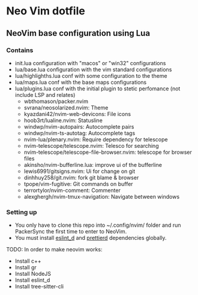 # Neo Vim dotfile

## NeoVim base configuration using Lua

### Contains

- init.lua configuration with "macos" or "win32" configurations
- lua/base.lua configuration with the vim standard configurations
- lua/highlighths.lua conf with some configuration to the theme
- lua/maps.lua conf with the base maps configurations
- lua/plugins.lua conf with the initial plugin to stetic perfomance (not include LSP and relates)
  - wbthomason/packer.nvim
  - svrana/neosolarized.nvim: Theme
  - kyazdani42/nvim-web-devicons: File icons
  - hoob3rt/lualine.nvim: Statusline
  - windwp/nvim-autopairs: Autocomplete pairs
  - windwp/nvim-ts-autotag: Autocomplete tags
  - nvim-lua/plenary.nvim: Require dependency for telescope
  - nvim-telescope/telescope.nvim: Telesco for searching
  - nvim-telescope/telescope-file-browser.nvim: telescope for browser files
  - akinsho/nvim-bufferline.lua: improve ui of the bufferline
  - lewis6991/gitsigns.nvim: Ui for change on git
  - dinhhuy258/git.nvim: fork git blame & browser
  - tpope/vim-fugitive: Git commands on buffer
  - terrortylor/nvim-comment: Commenter
  - alexghergh/nvim-tmux-navigation: Navigate between windows

### Setting up

- You only have to clone this repo into ~/.config/nvim/ folder and run PackerSync the first time to enter to NeoVim.
- You must install [eslint_d](https://github.com/mantoni/eslint_d.js/) and [prettierd](https://github.com/fsouza/prettierd) dependencies globally.

TODO:
In order to make neovim works:
- Install c++
- Install gr
- Install NodeJS
- Install eslint_d
- Install tree-sitter-cli
